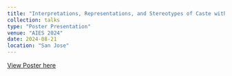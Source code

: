```yaml
---
title: "Interpretations, Representations, and Stereotypes of Caste within Text-to-Image Generators"
collection: talks
type: "Poster Presentation"
venue: "AIES 2024"
date: 2024-08-21
location: "San Jose"
---
```


[View Poster here](https://www.canva.com/design/DAGTf-9QugQ/hjntiNhNcOk4_dmX6UiSPg/view?utm_content=DAGTf-9QugQ&utm_campaign=designshare&utm_medium=link2&utm_source=uniquelinks&utlId=h1e1d67f0c2)
